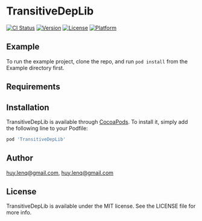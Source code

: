 # TransitiveDepLib

[![CI Status](http://img.shields.io/travis/huy.lenq@gmail.com/TransitiveDepLib.svg?style=flat)](https://travis-ci.org/huy.lenq@gmail.com/TransitiveDepLib)
[![Version](https://img.shields.io/cocoapods/v/TransitiveDepLib.svg?style=flat)](http://cocoapods.org/pods/TransitiveDepLib)
[![License](https://img.shields.io/cocoapods/l/TransitiveDepLib.svg?style=flat)](http://cocoapods.org/pods/TransitiveDepLib)
[![Platform](https://img.shields.io/cocoapods/p/TransitiveDepLib.svg?style=flat)](http://cocoapods.org/pods/TransitiveDepLib)

## Example

To run the example project, clone the repo, and run `pod install` from the Example directory first.

## Requirements

## Installation

TransitiveDepLib is available through [CocoaPods](http://cocoapods.org). To install
it, simply add the following line to your Podfile:

```ruby
pod 'TransitiveDepLib'
```

## Author

huy.lenq@gmail.com, huy.lenq@gmail.com

## License

TransitiveDepLib is available under the MIT license. See the LICENSE file for more info.

